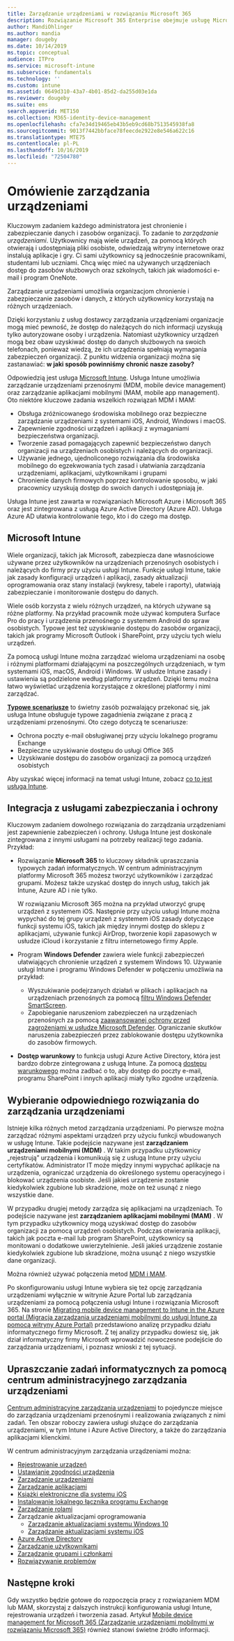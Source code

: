 ```yaml
---
title: Zarządzanie urządzeniami w rozwiązaniu Microsoft 365
description: Rozwiązanie Microsoft 365 Enterprise obejmuje usługę Microsoft Intune. Zobacz, jakie możliwości zarządzania urządzeniami i aplikacjami mobilnymi oferuje Twojej organizacji usługa Intune. Zapoznaj się z typowymi scenariuszami i wdróż rozwiązanie Microsoft 365 w swoim środowisku za pomocą usługi Intune.
author: MandiOhlinger
ms.author: mandia
manager: dougeby
ms.date: 10/14/2019
ms.topic: conceptual
audience: ITPro
ms.service: microsoft-intune
ms.subservice: fundamentals
ms.technology: ''
ms.custom: intune
ms.assetid: 0649d310-43a7-4b01-85d2-da255d03e1da
ms.reviewer: dougeby
ms.suite: ems
search.appverid: MET150
ms.collection: M365-identity-device-management
ms.openlocfilehash: cfa7e34d19465eb43b5eb9cd68b7513545938fa8
ms.sourcegitcommit: 9013f7442bbface78feecde2922e8e546a622c16
ms.translationtype: MTE75
ms.contentlocale: pl-PL
ms.lasthandoff: 10/16/2019
ms.locfileid: "72504780"
---
```

# <a name="device-management-overview"></a>Omówienie zarządzania urządzeniami

Kluczowym zadaniem każdego administratora jest chronienie i zabezpieczanie danych i zasobów organizacji. To zadanie to *zarządzanie urządzeniami*. Użytkownicy mają wiele urządzeń, za pomocą których otwierają i udostępniają pliki osobiste, odwiedzają witryny internetowe oraz instalują aplikacje i gry. Ci sami użytkownicy są jednocześnie pracownikami, studentami lub uczniami. Chcą więc mieć na używanych urządzeniach dostęp do zasobów służbowych oraz szkolnych, takich jak wiadomości e-mail i program OneNote.

Zarządzanie urządzeniami umożliwia organizacjom chronienie i zabezpieczanie zasobów i danych, z których użytkownicy korzystają na różnych urządzeniach.

Dzięki korzystaniu z usług dostawcy zarządzania urządzeniami organizacje mogą mieć pewność, że dostęp do należących do nich informacji uzyskują tylko autoryzowane osoby i urządzenia. Natomiast użytkownicy urządzeń mogą bez obaw uzyskiwać dostęp do danych służbowych na swoich telefonach, ponieważ wiedzą, że ich urządzenia spełniają wymagania zabezpieczeń organizacji. Z punktu widzenia organizacji można się zastanawiać: **w jaki sposób powinniśmy chronić nasze zasoby?**

Odpowiedzią jest usługa [Microsoft Intune](what-is-intune.md). Usługa Intune umożliwia zarządzanie urządzeniami przenośnymi (MDM, mobile device management) oraz zarządzanie aplikacjami mobilnymi (MAM, mobile app management). Oto niektóre kluczowe zadania wszelkich rozwiązań MDM i MAM:

- Obsługa zróżnicowanego środowiska mobilnego oraz bezpieczne zarządzanie urządzeniami z systemami iOS, Android, Windows i macOS.
- Zapewnienie zgodności urządzeń i aplikacji z wymaganiami bezpieczeństwa organizacji.
- Tworzenie zasad pomagających zapewnić bezpieczeństwo danych organizacji na urządzeniach osobistych i należących do organizacji.
- Używanie jednego, ujednoliconego rozwiązania dla środowiska mobilnego do egzekwowania tych zasad i ułatwiania zarządzania urządzeniami, aplikacjami, użytkownikami i grupami
- Chronienie danych firmowych poprzez kontrolowanie sposobu, w jaki pracownicy uzyskują dostęp do swoich danych i udostępniają je.

Usługa Intune jest zawarta w rozwiązaniach Microsoft Azure i Microsoft 365 oraz jest zintegrowana z usługą Azure Active Directory (Azure AD). Usługa Azure AD ułatwia kontrolowanie tego, kto i do czego ma dostęp.

## <a name="microsoft-intune"></a>Microsoft Intune

Wiele organizacji, takich jak Microsoft, zabezpiecza dane własnościowe używane przez użytkowników na urządzeniach przenośnych osobistych i należących do firmy przy użyciu usługi Intune. Funkcje usługi Intune, takie jak zasady konfiguracji urządzeń i aplikacji, zasady aktualizacji oprogramowania oraz stany instalacji (wykresy, tabele i raporty), ułatwiają zabezpieczanie i monitorowanie dostępu do danych.

Wiele osób korzysta z wielu różnych urządzeń, na których używane są różne platformy. Na przykład pracownik może używać komputera Surface Pro do pracy i urządzenia przenośnego z systemem Android do spraw osobistych. Typowe jest też uzyskiwanie dostępu do zasobów organizacji, takich jak programy Microsoft Outlook i SharePoint, przy użyciu tych wielu urządzeń.

Za pomocą usługi Intune można zarządzać wieloma urządzeniami na osobę i różnymi platformami działającymi na poszczególnych urządzeniach, w tym systemami iOS, macOS, Android i Windows. W usłudze Intune zasady i ustawienia są podzielone według platformy urządzeń. Dzięki temu można łatwo wyświetlać urządzenia korzystające z określonej platformy i nimi zarządzać.

**[Typowe scenariusze](common-scenarios.md)** to świetny zasób pozwalający przekonać się, jak usługa Intune obsługuje typowe zagadnienia związane z pracą z urządzeniami przenośnymi. Oto czego dotyczą te scenariusze:  

- Ochrona poczty e-mail obsługiwanej przy użyciu lokalnego programu Exchange
- Bezpieczne uzyskiwanie dostępu do usługi Office 365
- Uzyskiwanie dostępu do zasobów organizacji za pomocą urządzeń osobistych

Aby uzyskać więcej informacji na temat usługi Intune, zobacz [co to jest usługa Intune](what-is-intune.md).

## <a name="integration-with-secure-and-protect-services"></a>Integracja z usługami zabezpieczania i ochrony

Kluczowym zadaniem dowolnego rozwiązania do zarządzania urządzeniami jest zapewnienie zabezpieczeń i ochrony. Usługa Intune jest doskonale zintegrowana z innymi usługami na potrzeby realizacji tego zadania. Przykład:

- Rozwiązanie **Microsoft 365** to kluczowy składnik upraszczania typowych zadań informatycznych. W centrum administracyjnym platformy Microsoft 365 możesz tworzyć użytkowników i zarządzać grupami. Możesz także uzyskać dostęp do innych usług, takich jak Intune, Azure AD i nie tylko.

  W rozwiązaniu Microsoft 365 można na przykład utworzyć grupę urządzeń z systemem iOS. Następnie przy użyciu usługi Intune można wypychać do tej grupy urządzeń z systemem iOS zasady dotyczące funkcji systemu iOS, takich jak między innymi dostęp do sklepu z aplikacjami, używanie funkcji AirDrop, tworzenie kopii zapasowych w usłudze iCloud i korzystanie z filtru internetowego firmy Apple.

- Program **Windows Defender** zawiera wiele funkcji zabezpieczeń ułatwiających chronienie urządzeń z systemem Windows 10. Używanie usługi Intune i programu Windows Defender w połączeniu umożliwia na przykład:

  - Wyszukiwanie podejrzanych działań w plikach i aplikacjach na urządzeniach przenośnych za pomocą [filtru Windows Defender SmartScreen](../protect/endpoint-protection-windows-10.md).
  - Zapobieganie naruszeniom zabezpieczeń na urządzeniach przenośnych za pomocą [zaawansowanej ochrony przed zagrożeniami w usłudze Microsoft Defender](../protect/advanced-threat-protection.md). Ograniczanie skutków naruszenia zabezpieczeń przez zablokowanie dostępu użytkownika do zasobów firmowych.

- **Dostęp warunkowy** to funkcja usługi Azure Active Directory, która jest bardzo dobrze zintegrowana z usługą Intune. Za pomocą [dostępu warunkowego](../protect/conditional-access.md) można zadbać o to, aby dostęp do poczty e-mail, programu SharePoint i innych aplikacji miały tylko zgodne urządzenia.

## <a name="choose-the-device-management-solution-thats-right-for-you"></a>Wybieranie odpowiedniego rozwiązania do zarządzania urządzeniami

Istnieje kilka różnych metod zarządzania urządzeniami. Po pierwsze można zarządzać różnymi aspektami urządzeń przy użyciu funkcji wbudowanych w usługę Intune. Takie podejście nazywane jest **zarządzaniem urządzeniami mobilnymi (MDM)** . W takim przypadku użytkownicy „rejestrują” urządzenia i komunikują się z usługą Intune przy użyciu certyfikatów. Administrator IT może między innymi wypychać aplikacje na urządzenia, ograniczać urządzenia do określonego systemu operacyjnego i blokować urządzenia osobiste. Jeśli jakieś urządzenie zostanie kiedykolwiek zgubione lub skradzione, może on też usunąć z niego wszystkie dane.

W przypadku drugiej metody zarządza się aplikacjami na urządzeniach. To podejście nazywane jest **zarządzaniem aplikacjami mobilnymi (MAM)** . W tym przypadku użytkownicy mogą uzyskiwać dostęp do zasobów organizacji za pomocą urządzeń osobistych. Podczas otwierania aplikacji, takich jak poczta e-mail lub program SharePoint, użytkownicy są monitowani o dodatkowe uwierzytelnienie. Jeśli jakieś urządzenie zostanie kiedykolwiek zgubione lub skradzione, można usunąć z niego wszystkie dane organizacji.

Można również używać połączenia metod [MDM i MAM](byod-technology-decisions.md).

Po skonfigurowaniu usługi Intune wybiera się też opcję zarządzania urządzeniami wyłącznie w witrynie Azure Portal lub zarządzania urządzeniami za pomocą połączenia usługi Intune i rozwiązania Microsoft 365. Na stronie [Migrating mobile device management to Intune in the Azure portal (Migracja zarządzania urządzeniami mobilnymi do usługi Intune za pomocą witryny Azure Portal)](https://www.microsoft.com/itshowcase/Article/Content/1042/Migrating-mobile-device-management-to-Intune-in-the-Azure-portal) przedstawiono analizę przypadku działu informatycznego firmy Microsoft. Z tej analizy przypadku dowiesz się, jak dział informatyczny firmy Microsoft wprowadzić nowoczesne podejście do zarządzania urządzeniami, i poznasz wnioski z tej sytuacji.

## <a name="simplify-it-tasks-using-the-device-management-admin-center"></a>Upraszczanie zadań informatycznych za pomocą centrum administracyjnego zarządzania urządzeniami

[Centrum administracyjne zarządzania urządzeniami](https://devicemanagement.microsoft.com/) to pojedyncze miejsce do zarządzania urządzeniami przenośnymi i realizowania związanych z nimi zadań. Ten obszar roboczy zawiera usługi służące do zarządzania urządzeniami, w tym Intune i Azure Active Directory, a także do zarządzania aplikacjami klienckimi.

W centrum administracyjnym zarządzania urządzeniami można:

- [Rejestrowanie urządzeń](../enrollment/device-enrollment.md)
- [Ustawianie zgodności urządzenia](../protect/device-compliance-get-started.md)
- [Zarządzanie urządzeniami](../remote-actions/device-management.md)
- [Zarządzanie aplikacjami](../apps/app-management.md)  
- [Książki elektroniczne dla systemu iOS](../apps/vpp-ebooks-ios.md)  
- [Instalowanie lokalnego łącznika programu Exchange](../protect/exchange-connector-install.md)  
- [Zarządzanie rolami](role-based-access-control.md)  
- Zarządzanie aktualizacjami oprogramowania
  - [Zarządzanie aktualizacjami systemu Windows 10](../protect/windows-update-for-business-configure.md)  
  - [Zarządzanie aktualizacjami systemu iOS](../protect/software-updates-ios.md)  
- [Azure Active Directory](https://docs.microsoft.com/azure/active-directory)  
- [Zarządzanie użytkownikami](https://docs.microsoft.com/azure/active-directory/fundamentals/add-users-azure-active-directory)
- [Zarządzanie grupami i członkami](https://docs.microsoft.com/azure/active-directory/fundamentals/active-directory-manage-groups)
- [Rozwiązywanie problemów](help-desk-operators.md)

## <a name="next-steps"></a>Następne kroki

Gdy wszystko będzie gotowe do rozpoczęcia pracy z rozwiązaniem MDM lub MAM, skorzystaj z dalszych instrukcji konfigurowania usługi Intune, rejestrowania urządzeń i tworzenia zasad. Artykuł [Mobile device management for Microsoft 365 (Zarządzanie urządzeniami mobilnymi w rozwiązaniu Microsoft 365)](https://docs.microsoft.com/microsoft-365/enterprise/mobility-infrastructure) również stanowi świetne źródło informacji.
